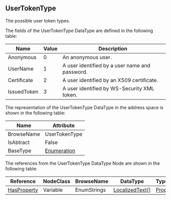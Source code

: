 <!-- datatype -->
## UserTokenType
The possible user token types.  
<!-- end of description -->
The fields of the UserTokenType DataType are defined in the following table:  

|Name|Value| Description|
|---|---|---|
|Anonymous|0|An anonymous user.|
|UserName|1|A user identified by a user name and password.|
|Certificate|2|A user identified by an X509 certificate.|
|IssuedToken|3|A user identified by WS-Security XML token.|

The representation of the UserTokenType DataType in the address space is shown in the following table:  

|Name|Attribute|
|---|---|
|BrowseName|UserTokenType|
|IsAbtract|False|
|BaseType|[Enumeration](../../../Part3/DataTypes/Enumeration/readme.md)|

The references from the UserTokenType DataType Node are shown in the following table:  

|Reference|NodeClass|BrowseName|DataType|TypeDefinition|ModellingRule|
|---|---|---|---|---|---|
|[HasProperty](../../../Part3/ReferenceTypes/HasProperty/readme.md)|Variable|EnumStrings|[LocalizedText](../../../Part3/DataTypes/LocalizedText/readme.md)[]|[PropertyType](../../Part5/VariableTypes/PropertyType/readme.md)|[Mandatory](../../Objects/Mandatory/readme.md)|

